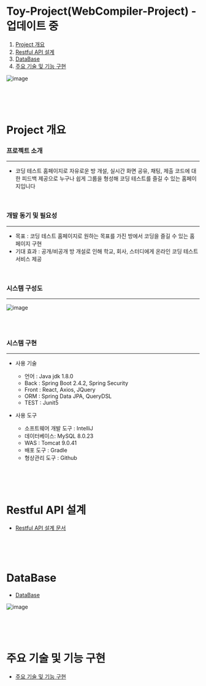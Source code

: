 

# Toy-Project(WebCompiler-Project) - 업데이트 중

[projectInfo_link]: readMe/ProjectInfo.md
[db_link]: readMe/DataBase.md
[api_link]: readMe/RestApi.md


1. [Project 개요](#Project-개요) <br/>
2. [Restful API 설계](#Restful-API-설계)  <br/>
3. [DataBase](#DataBase) <br/> 
4. [주요 기술 및 기능 구현][projectInfo_link] <br/>




![image](https://user-images.githubusercontent.com/61372486/123511707-e68b8b80-d6bd-11eb-8a3c-c74ef941867d.png)



<br/><br/><br/>

# Project 개요


### 프로젝트 소개

---
 - 코딩 테스트 홈페이지로 자유로운 방 개설, 실시간 화면 공유, 채팅, 제출 코드에 대한 피드백 제공으로 누구나 쉽게 그룹을 형성해 코딩 테스트를 즐길 수 있는 홈페이지입니다    
 
 
 <br/>

### 개발 동기 및 필요성

---
 - 목표 : 코딩 테스트 홈페이지로 원하는 목표를 가진 방에서 코딩을 즐길 수 있는 홈페이지 구현 
 - 기대 효과 : 공개/비공개 방 개설로 인해 학교, 회사, 스터디에게 온라인 코딩 테스트 서비스 제공

 <br/>

### 시스템 구성도

---

![image](https://user-images.githubusercontent.com/61372486/120635879-ea096980-c4a7-11eb-91a3-3e6cd0c9746e.png)
 
 <br/><br/>
 
### 시스템 구현

---
- 사용 기술
  - 언어 :  Java jdk 1.8.0
  - Back : Spring Boot 2.4.2, Spring Security
  - Front : React, Axios, JQuery 
  - ORM : Spring Data JPA, QueryDSL
  - TEST : Junit5
  
- 사용 도구
   - 소프트웨어 개발 도구 : IntelliJ
   - 데이터베이스: MySQL 8.0.23
   - WAS : Tomcat 9.0.41
   - 배포 도구 : Gradle
   - 형상관리 도구 : Github



<br/><br/><br/>



# Restful API 설계

- [Restful API 설계 문서][api_link]



<br/><br/><br/>


# DataBase

-  [DataBase][db_link] 

![image](https://user-images.githubusercontent.com/61372486/120640893-f85a8400-c4ad-11eb-8d95-85bdd55c54c6.png)

<br/><br/><br/>

# 주요 기술 및 기능 구현

-  [주요 기술 및 기능 구현][projectInfo_link] 

 

